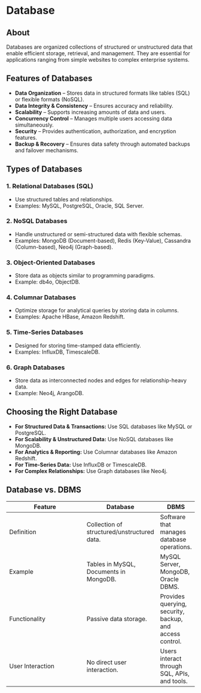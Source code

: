 # Database

## About

Databases are organized collections of structured or unstructured data that enable efficient storage, retrieval, and management. They are essential for applications ranging from simple websites to complex enterprise systems.

## Features of Databases

* **Data Organization** – Stores data in structured formats like tables (SQL) or flexible formats (NoSQL).
* **Data Integrity & Consistency** – Ensures accuracy and reliability.
* **Scalability** – Supports increasing amounts of data and users.
* **Concurrency Control** – Manages multiple users accessing data simultaneously.
* **Security** – Provides authentication, authorization, and encryption features.
* **Backup & Recovery** – Ensures data safety through automated backups and failover mechanisms.

## **Types of Databases**

### **1. Relational Databases (SQL)**

* Use structured tables and relationships.
* Examples: MySQL, PostgreSQL, Oracle, SQL Server.

### **2. NoSQL Databases**

* Handle unstructured or semi-structured data with flexible schemas.
* Examples: MongoDB (Document-based), Redis (Key-Value), Cassandra (Column-based), Neo4j (Graph-based).

### **3. Object-Oriented Databases**

* Store data as objects similar to programming paradigms.
* Example: db4o, ObjectDB.

### **4. Columnar Databases**

* Optimize storage for analytical queries by storing data in columns.
* Examples: Apache HBase, Amazon Redshift.

### **5. Time-Series Databases**

* Designed for storing time-stamped data efficiently.
* Examples: InfluxDB, TimescaleDB.

### **6. Graph Databases**

* Store data as interconnected nodes and edges for relationship-heavy data.
* Example: Neo4j, ArangoDB.

## **Choosing the Right Database**

* **For Structured Data & Transactions:** Use SQL databases like MySQL or PostgreSQL.
* **For Scalability & Unstructured Data:** Use NoSQL databases like MongoDB.
* **For Analytics & Reporting:** Use Columnar databases like Amazon Redshift.
* **For Time-Series Data:** Use InfluxDB or TimescaleDB.
* **For Complex Relationships:** Use Graph databases like Neo4j.

## **Database vs. DBMS**

<table data-full-width="true"><thead><tr><th width="195">Feature</th><th>Database</th><th>DBMS</th></tr></thead><tbody><tr><td>Definition</td><td>Collection of structured/unstructured data.</td><td>Software that manages database operations.</td></tr><tr><td>Example</td><td>Tables in MySQL, Documents in MongoDB.</td><td>MySQL Server, MongoDB, Oracle DBMS.</td></tr><tr><td>Functionality</td><td>Passive data storage.</td><td>Provides querying, security, backup, and access control.</td></tr><tr><td>User Interaction</td><td>No direct user interaction.</td><td>Users interact through SQL, APIs, and tools.</td></tr></tbody></table>
